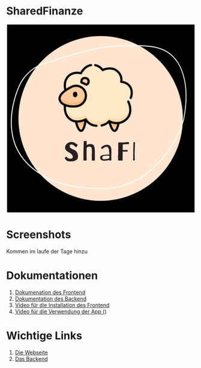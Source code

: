 # SharedFinanze
<p align="center">
 <img alt ="ShaFi Logo"  src="./Doku_Unterlagen/LogoShaFi.png" height = 10% width= auto>
</p>


# Screenshots
Kommen im laufe der Tage hinzu

# Dokumentationen
1. [Dokumenation des Frontend](https://github.com/Davo00/aktien-app-frontend/tree/main/ShaFi#readme)
2. [Dokumentation des Backend](https://github.com/Davo00/aktien-app-backend/blob/main/README.md)
3. [Video für die Installation des Frontend](https://www.youtube.com/watch?v=ffVUVSiPxsY)
4. [Video für die Verwendung der App ()](https://www.youtube.com/watch?v=dQw4w9WgXcQ)


# Wichtige Links
1. [Die Webseite](http://162.55.185.65/)
2. [Das Backend](https://github.com/Davo00/aktien-app-backend)

